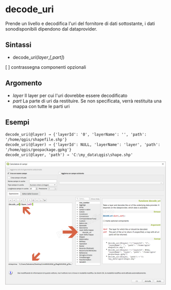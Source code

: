 # decode_uri

Prende un livello e decodifica l'uri del fornitore di dati sottostante, i dati sonodisponibili dipendono dal dataprovider.

## Sintassi

* decode_uri(_layer_,_[,part]_)

[ ] contrassegna componenti opzionali

## Argomento

* *layer* Il layer per cui l'uri dovrebbe essere decodificato
* *part* La parte di uri da restituire. Se non specificata, verrà restituita una mappa con tutte le parti uri

## Esempi
```
decode_uri(@layer) → {'layerId': '0', 'layerName': '', 'path': '/home/qgis/shapefile.shp'}
decode_uri(@layer) → {'layerId': NULL, 'layerName': 'layer', 'path': '/home/qgis/geopackage.gpkg'}
decode_uri(@layer, 'path') → 'C:\my_data\qgis\shape.shp'
```

![](/img/layer_della_mappa/decode_uri1.png)

